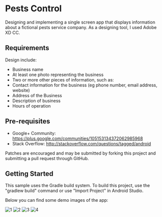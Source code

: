 # Pests Control

Designing and implementing a single screen app that displays information about a fictional pests service company. 
As a designing tool, I used Adobe XD CC.

## Requirements

Design include:

- Business name
- At least one photo representing the business
- Two or more other pieces of information, such as:
- Contact information for the business (eg phone number, email address, website)
- Address of the Business
- Description of business
- Hours of operation

## Pre-requisites

- Google+ Community: https://plus.google.com/communities/105153134372062985968
- Stack Overflow: http://stackoverflow.com/questions/tagged/android

Patches are encouraged and may be submitted by forking this project and submitting a pull request through GitHub.

## Getting Started

This sample uses the Gradle build system. To build this project, use the "gradlew build" command or use "Import Project" in Android Studio.

Below you can find some demo images of the app:

![1](https://user-images.githubusercontent.com/33226462/40026352-f4d7e774-57cc-11e8-82ca-8542b63da62f.png)
![2](https://user-images.githubusercontent.com/33226462/40026353-f4fca96a-57cc-11e8-88f5-73e7dd7e16db.png)
![3](https://user-images.githubusercontent.com/33226462/40026354-f52348ae-57cc-11e8-80c6-f7bcbb93016e.png)
![4](https://user-images.githubusercontent.com/33226462/40026355-f54e1d7c-57cc-11e8-82cd-f86dc75684b3.png)

